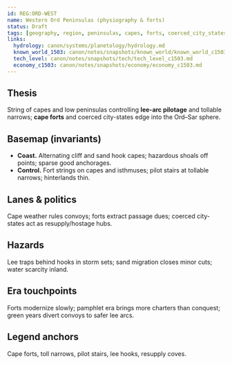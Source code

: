 ```yaml
---
id: REG:ORD-WEST
name: Western Ord Peninsulas (physiography & forts)
status: Draft
tags: [geography, region, peninsulas, capes, forts, coerced_city_states, pilotage]
links:
  hydrology: canon/systems/planetology/hydrology.md
  known_world_1503: canon/notes/snapshots/known_world/known_world_c1503.md
  tech_level: canon/notes/snapshots/tech/tech_level_c1503.md
  economy_c1503: canon/notes/snapshots/economy/economy_c1503.md
---
```


## Thesis
String of capes and low peninsulas controlling **lee-arc pilotage** and tollable narrows; **cape forts** and coerced city-states edge into the Ord–Sar sphere.

## Basemap (invariants)
- **Coast.** Alternating cliff and sand hook capes; hazardous shoals off points; sparse good anchorages.
- **Control.** Fort strings on capes and isthmuses; pilot stairs at tollable narrows; hinterlands thin.

## Lanes & politics
Cape weather rules convoys; forts extract passage dues; coerced city-states act as resupply/hostage hubs.

## Hazards
Lee traps behind hooks in storm sets; sand migration closes minor cuts; water scarcity inland.

## Era touchpoints
Forts modernize slowly; pamphlet era brings more charters than conquest; green years divert convoys to safer lee arcs.

## Legend anchors
Cape forts, toll narrows, pilot stairs, lee hooks, resupply coves.
